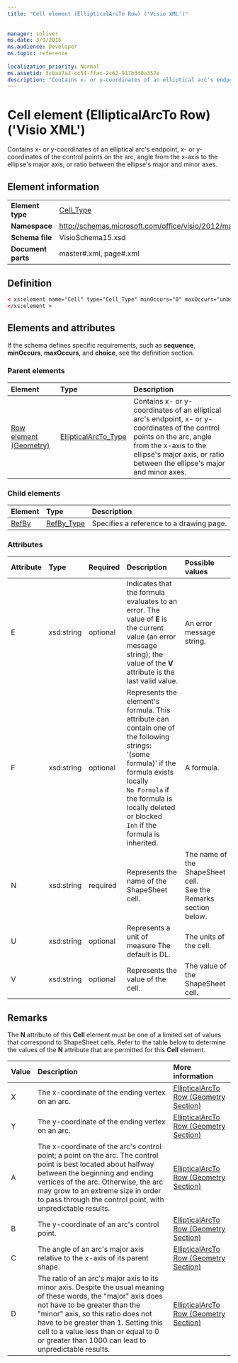 ```yaml
---
title: "Cell element (EllipticalArcTo Row) ('Visio XML')"
 
 
manager: soliver
ms.date: 3/9/2015
ms.audience: Developer
ms.topic: reference
 
localization_priority: Normal
ms.assetid: 3c0aa7a3-cc54-ffac-2c62-917b3d0a357e
description: "Contains x- or y-coordinates of an elliptical arc's endpoint, x- or y-coordinates of the control points on the arc, angle from the x-axis to the ellipse's major axis, or ratio between the ellipse's major and minor axes."
---
```


# Cell element (EllipticalArcTo Row) ('Visio XML')

Contains x- or y-coordinates of an elliptical arc's endpoint, x- or y-coordinates of the control points on the arc, angle from the x-axis to the ellipse's major axis, or ratio between the ellipse's major and minor axes.
  
## Element information

|||
|:-----|:-----|
|**Element type** <br/> |[Cell_Type](cell_type-complextypevisio-xml.md) <br/> |
|**Namespace** <br/> |http://schemas.microsoft.com/office/visio/2012/main  <br/> |
|**Schema file** <br/> |VisioSchema15.xsd  <br/> |
|**Document parts** <br/> |master#.xml, page#.xml  <br/> |
   
## Definition

```XML
< xs:element name="Cell" type="Cell_Type" minOccurs="0" maxOccurs="unbounded" >
</xs:element >
```

## Elements and attributes

If the schema defines specific requirements, such as **sequence**, **minOccurs**, **maxOccurs**, and **choice**, see the definition section. 
  
### Parent elements

|**Element**|**Type**|**Description**|
|:-----|:-----|:-----|
|[Row element (Geometry)](row-element-geometry-sectionvisio-xml.md) <br/> |[EllipticalArcTo_Type](ellipticalarcto_type-complextypevisio-xml.md) <br/> |Contains x- or y-coordinates of an elliptical arc's endpoint, x- or y-coordinates of the control points on the arc, angle from the x-axis to the ellipse's major axis, or ratio between the ellipse's major and minor axes.  <br/> |
   
### Child elements

|**Element**|**Type**|**Description**|
|:-----|:-----|:-----|
|[RefBy](refby-element-cell_type-complextypevisio-xml.md) <br/> |[RefBy_Type](refby_type-complextypevisio-xml.md) <br/> |Specifies a reference to a drawing page.  <br/> |
   
### Attributes

|**Attribute**|**Type**|**Required**|**Description**|**Possible values**|
|:-----|:-----|:-----|:-----|:-----|
|E  <br/> |xsd:string  <br/> |optional  <br/> |Indicates that the formula evaluates to an error. The value of **E** is the current value (an error message string); the value of the **V** attribute is the last valid value.  <br/> |An error message string.  <br/> |
|F  <br/> |xsd:string  <br/> |optional  <br/> | Represents the element's formula. This attribute can contain one of the following strings:  <br/>  '(some formula)' if the formula exists locally  <br/>  `No Formula` if the formula is locally deleted or blocked  <br/>  `Inh` if the formula is inherited.  <br/> |A formula.  <br/> |
|N  <br/> |xsd:string  <br/> |required  <br/> |Represents the name of the ShapeSheet cell.  <br/> |The name of the ShapeSheet cell.  <br/> See the Remarks section below.  <br/> |
|U  <br/> |xsd:string  <br/> |optional  <br/> |Represents a unit of measure The default is DL.  <br/> |The units of the cell.  <br/> |
|V  <br/> |xsd:string  <br/> |optional  <br/> |Represents the value of the cell.  <br/> |The value of the ShapeSheet cell.  <br/> |
   
## Remarks

The **N** attribute of this **Cell** element must be one of a limited set of values that correspond to ShapeSheet cells. Refer to the table below to determine the values of the **N** attribute that are permitted for this **Cell** element. 
  
|**Value**|**Description**|**More information**|
|:-----|:-----|:-----|
|X  <br/> |The x-coordinate of the ending vertex on an arc.  <br/> |[EllipticalArcTo Row (Geometry Section)](ellipticalarcto-row-geometry-section.md) <br/> |
|Y  <br/> |The y-coordinate of the ending vertex on an arc.  <br/> |[EllipticalArcTo Row (Geometry Section)](ellipticalarcto-row-geometry-section.md) <br/> |
|A  <br/> |The x-coordinate of the arc's control point; a point on the arc. The control point is best located about halfway between the beginning and ending vertices of the arc. Otherwise, the arc may grow to an extreme size in order to pass through the control point, with unpredictable results.  <br/> |[EllipticalArcTo Row (Geometry Section)](ellipticalarcto-row-geometry-section.md) <br/> |
|B  <br/> |The y-coordinate of an arc's control point.  <br/> |[EllipticalArcTo Row (Geometry Section)](ellipticalarcto-row-geometry-section.md) <br/> |
|C  <br/> |The angle of an arc's major axis relative to the x-axis of its parent shape.  <br/> |[EllipticalArcTo Row (Geometry Section)](ellipticalarcto-row-geometry-section.md) <br/> |
|D  <br/> |The ratio of an arc's major axis to its minor axis. Despite the usual meaning of these words, the "major" axis does not have to be greater than the "minor" axis, so this ratio does not have to be greater than 1. Setting this cell to a value less than or equal to 0 or greater than 1000 can lead to unpredictable results.  <br/> |[EllipticalArcTo Row (Geometry Section)](ellipticalarcto-row-geometry-section.md) <br/> |
   

